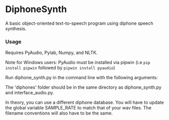 # DiphoneSynth
A basic object-oriented text-to-speech program using diphone speech synthesis.

### Usage

Requires PyAudio, Pylab, Numpy, and NLTK.

Note for Windows users: PyAudio must be installed via pipwin (i.e `pip install pipwin` followed by `pipwin install pyaudio`)

Run diphone_synth.py in the command line with the following arguments:



The 'diphones' folder should be in the same directory as diphone_synth.py and interface_audio.py. 

In theory, you can use a different diphone database. You will have to update the global variable SAMPLE_RATE to match that of your wav files. The filename conventions will also have to be the same.
